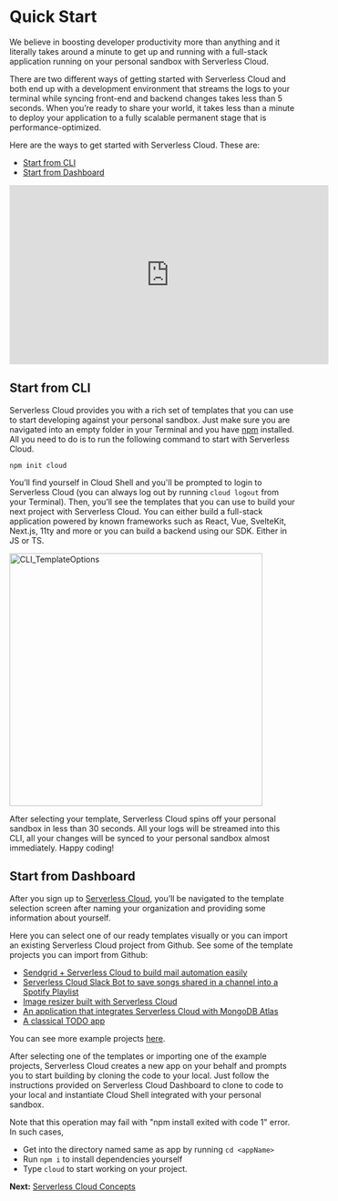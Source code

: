 <!--
title: Get Started
menuText: Get Started
firstChildMenuText: Quick Start
description: Here's the guide to get started with Serveless Cloud in seconds
menuOrder: 2
has_children: true
has_toc: false
-->

# Quick Start

We believe in boosting developer productivity more than anything and it literally takes around a minute to get up and running with a full-stack application running on your personal sandbox with Serverless Cloud. 

There are two different ways of getting started with Serverless Cloud and both end up with a development environment that streams the logs to your terminal while syncing front-end and backend changes takes less than 5 seconds. When you’re ready to share your world, it takes less than a minute to deploy your application to a fully scalable permanent stage that is performance-optimized. 

Here are the ways to get started with Serverless Cloud. These are: 

- [Start from CLI](#start-from-cli)
- [Start from Dashboard](#start-from-dashboard) 


<div class="video"><iframe width="560" height="315" src="https://www.youtube.com/embed/0lGNFFQt5No" title="YouTube video player" frameborder="0" allow="accelerometer; autoplay; clipboard-write; encrypted-media; gyroscope; picture-in-picture" allowfullscreen></iframe></div>

## Start from CLI

Serverless Cloud provides you with a rich set of templates that you can use to start developing against your personal sandbox. Just make sure you are navigated into an empty folder in your Terminal and you have [npm](https://docs.npmjs.com/downloading-and-installing-node-js-and-npm​​) installed. All you need to do is to run the following command to start with Serverless Cloud. 

```
npm init cloud
```

You’ll find yourself in Cloud Shell and you'll be prompted to login to Serverless Cloud (you can always log out by running `cloud logout` from your Terminal). Then, you’ll see the templates that you can use to build your next project with Serverless Cloud. You can either build a full-stack application powered by known frameworks such as React, Vue, SvelteKit, Next.js, 11ty and more or you can build a backend using our SDK. Either in JS or TS.  

<img width="444" alt="CLI_TemplateOptions" src="https://user-images.githubusercontent.com/85096820/159345543-32bc2922-ce45-40b7-a3b9-a895ad92c696.png">

After selecting your template, Serverless Cloud spins off your personal sandbox in less than 30 seconds. All your logs will be streamed into this CLI, all your changes will be synced to your personal sandbox almost immediately. Happy coding! 

## Start from Dashboard

After you sign up to [Serverless Cloud](https://cloud.serverless.com), you’ll be navigated to the template selection screen after naming your organization and providing some information about yourself. 

Here you can select one of our ready templates visually or you can import an existing Serverless Cloud project from Github. See some of the template projects you can import from Github: 

- [Sendgrid + Serverless Cloud to build mail automation easily](https://cloud.serverless.com/start/clone?repoUrl=https%3A%2F%2Fgithub.com%2Fserverless%2Fcloud%2Ftree%2Fmain%2Fexamples%2Fsendgrid)
- [Serverless Cloud Slack Bot to save songs shared in a channel into a Spotify Playlist](https://cloud.serverless.com/start/clone?repoUrl=https%3A%2F%2Fgithub.com%2Fserverless%2Fcloud%2Ftree%2Fmain%2Fexamples%2Fslack-playlister)
- [Image resizer built with Serverless Cloud](https://cloud.serverless.com/start/clone?repoUrl=https%3A%2F%2Fgithub.com%2Fserverless%2Fcloud%2Ftree%2Fmain%2Fexamples%2Fimage-resizer)
- [An application that integrates Serverless Cloud with MongoDB Atlas](https://cloud.serverless.com/start/clone?repoUrl=https%3A%2F%2Fgithub.com%2Fserverless%2Fcloud%2Ftree%2Fmain%2Fexamples%2Fmongodb)
- [A classical TODO app](https://cloud.serverless.com/start/clone?repoUrl=https%3A%2F%2Fgithub.com%2Fserverless%2Fcloud%2Ftree%2Fmain%2Fexamples%2Ftodo)

You can see more example projects [here](https://github.com/serverless/cloud/tree/main/examples). 

After selecting one of the templates or importing one of the example projects, Serverless Cloud creates a new app on your behalf and prompts you to start building by cloning the code to your local. Just follow the instructions provided on Serverless Cloud Dashboard to clone to code to your local and instantiate Cloud Shell integrated with your personal sandbox. 

Note that this operation may fail with "npm install exited with code 1" error. In such cases, 

- Get into the directory named same as app by running `cd <appName>` 
- Run `npm i` to install dependencies yourself
- Type `cloud` to start working on your project. 


**Next:** [Serverless Cloud Concepts](/cloud/docs/get-started/concepts)
